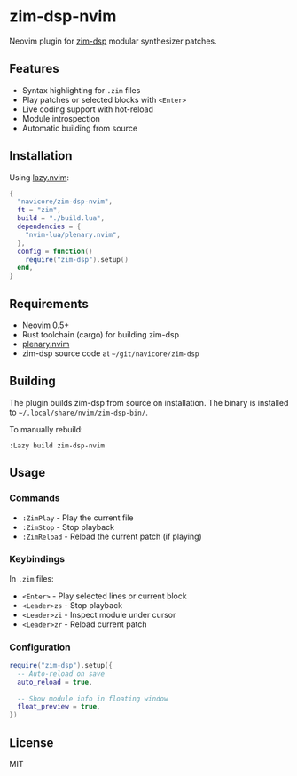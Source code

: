 # zim-dsp-nvim

Neovim plugin for [zim-dsp](https://github.com/navicore/zim-dsp) modular synthesizer patches.

## Features

- Syntax highlighting for `.zim` files
- Play patches or selected blocks with `<Enter>`
- Live coding support with hot-reload
- Module introspection
- Automatic building from source

## Installation

Using [lazy.nvim](https://github.com/folke/lazy.nvim):

```lua
{
  "navicore/zim-dsp-nvim",
  ft = "zim",
  build = "./build.lua",
  dependencies = {
    "nvim-lua/plenary.nvim",
  },
  config = function()
    require("zim-dsp").setup()
  end,
}
```

## Requirements

- Neovim 0.5+
- Rust toolchain (cargo) for building zim-dsp
- [plenary.nvim](https://github.com/nvim-lua/plenary.nvim)
- zim-dsp source code at `~/git/navicore/zim-dsp`

## Building

The plugin builds zim-dsp from source on installation. The binary is installed to `~/.local/share/nvim/zim-dsp-bin/`.

To manually rebuild:
```vim
:Lazy build zim-dsp-nvim
```

## Usage

### Commands

- `:ZimPlay` - Play the current file
- `:ZimStop` - Stop playback
- `:ZimReload` - Reload the current patch (if playing)

### Keybindings

In `.zim` files:
- `<Enter>` - Play selected lines or current block
- `<Leader>zs` - Stop playback
- `<Leader>zi` - Inspect module under cursor
- `<Leader>zr` - Reload current patch

### Configuration

```lua
require("zim-dsp").setup({
  -- Auto-reload on save
  auto_reload = true,
  
  -- Show module info in floating window
  float_preview = true,
})
```

## License

MIT